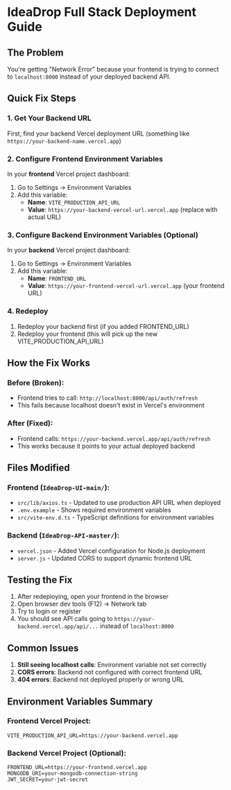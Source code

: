# IdeaDrop Full Stack Deployment Guide

## The Problem
You're getting "Network Error" because your frontend is trying to connect to `localhost:8000` instead of your deployed backend API.

## Quick Fix Steps

### 1. Get Your Backend URL
First, find your backend Vercel deployment URL (something like `https://your-backend-name.vercel.app`)

### 2. Configure Frontend Environment Variables
In your **frontend** Vercel project dashboard:

1. Go to Settings → Environment Variables
2. Add this variable:
   - **Name**: `VITE_PRODUCTION_API_URL`
   - **Value**: `https://your-backend-vercel-url.vercel.app` (replace with actual URL)

### 3. Configure Backend Environment Variables (Optional)
In your **backend** Vercel project dashboard:

1. Go to Settings → Environment Variables  
2. Add this variable:
   - **Name**: `FRONTEND_URL`
   - **Value**: `https://your-frontend-vercel-url.vercel.app` (your frontend URL)

### 4. Redeploy
1. Redeploy your backend first (if you added FRONTEND_URL)
2. Redeploy your frontend (this will pick up the new VITE_PRODUCTION_API_URL)

## How the Fix Works

### Before (Broken):
- Frontend tries to call: `http://localhost:8000/api/auth/refresh`
- This fails because localhost doesn't exist in Vercel's environment

### After (Fixed):
- Frontend calls: `https://your-backend.vercel.app/api/auth/refresh`
- This works because it points to your actual deployed backend

## Files Modified

### Frontend (`IdeaDrop-UI-main/`):
- `src/lib/axios.ts` - Updated to use production API URL when deployed
- `.env.example` - Shows required environment variables
- `src/vite-env.d.ts` - TypeScript definitions for environment variables

### Backend (`IdeaDrop-API-master/`):
- `vercel.json` - Added Vercel configuration for Node.js deployment
- `server.js` - Updated CORS to support dynamic frontend URL

## Testing the Fix

1. After redeploying, open your frontend in the browser
2. Open browser dev tools (F12) → Network tab
3. Try to login or register
4. You should see API calls going to `https://your-backend.vercel.app/api/...` instead of `localhost:8000`

## Common Issues

1. **Still seeing localhost calls**: Environment variable not set correctly
2. **CORS errors**: Backend not configured with correct frontend URL
3. **404 errors**: Backend not deployed properly or wrong URL

## Environment Variables Summary

### Frontend Vercel Project:
```
VITE_PRODUCTION_API_URL=https://your-backend.vercel.app
```

### Backend Vercel Project (Optional):
```
FRONTEND_URL=https://your-frontend.vercel.app
MONGODB_URI=your-mongodb-connection-string
JWT_SECRET=your-jwt-secret
```
